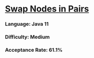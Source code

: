 # [Swap Nodes in Pairs](https://leetcode.com/problems/swap-nodes-in-pairs/)

### Language: Java 11

### Difficulty: Medium

### Acceptance Rate: 61.1%
